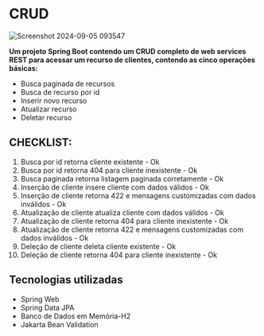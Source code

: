 # CRUD

![Screenshot 2024-09-05 093547](https://github.com/user-attachments/assets/d4558d31-b7ea-46dd-ac39-6fcfac2d5477)

**Um projeto Spring Boot contendo um CRUD completo de web services REST para 
acessar um recurso de clientes, contendo as cinco operações básicas:**
- Busca paginada de recursos 
- Busca de recurso por id 
- Inserir novo recurso 
- Atualizar recurso 
- Deletar recurso

## CHECKLIST: 
1. Busca por id retorna cliente existente - Ok
2. Busca por id retorna 404 para cliente inexistente - Ok
3. Busca paginada retorna listagem paginada corretamente - Ok
4. Inserção de cliente insere cliente com dados válidos - Ok
5. Inserção de cliente retorna 422 e mensagens customizadas com dados inválidos - Ok 
6. Atualização de cliente atualiza cliente com dados válidos - Ok
7. Atualização de cliente retorna 404 para cliente inexistente - Ok
8. Atualização de cliente retorna 422 e mensagens customizadas com dados inválidos - Ok 
9. Deleção de cliente deleta cliente existente - Ok
10. Deleção de cliente retorna 404 para cliente inexistente - Ok


## Tecnologias utilizadas
- Spring Web
- Spring Data JPA
- Banco de Dados em Memória-H2
- Jakarta Bean Validation
